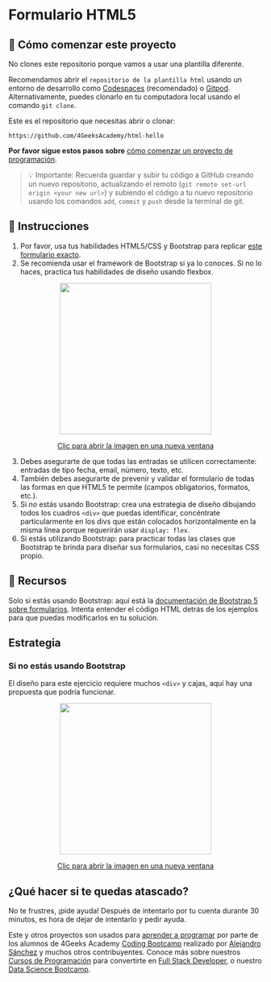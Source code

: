 <!--hide-->
# Formulario HTML5
<!--endhide-->

## 🌱 Cómo comenzar este proyecto

No clones este repositorio porque vamos a usar una plantilla diferente.

Recomendamos abrir el `repositorio de la plantilla html` usando un entorno de desarrollo como [Codespaces](https://4geeks.com/es/lesson/tutorial-de-github-codespaces) (recomendado) o [Gitpod](https://4geeks.com/es/lesson/como-utilizar-gitpod). Alternativamente, puedes clonarlo en tu computadora local usando el comando `git clone`.

Este es el repositorio que necesitas abrir o clonar:

```text
https://github.com/4GeeksAcademy/html-hello
```

**Por favor sigue estos pasos sobre** [cómo comenzar un proyecto de programación](https://4geeks.com/es/lesson/como-comenzar-un-proyecto-de-codificacion).

> 💡 Importante: Recuerda guardar y subir tu código a GitHub creando un nuevo repositorio, actualizando el remoto (`git remote set-url origin <your new url>`) y subiendo el código a tu nuevo repositorio usando los comandos `add`, `commit` y `push` desde la terminal de git.

## 📝 Instrucciones

1. Por favor, usa tus habilidades HTML5/CSS y Bootstrap para replicar [este formulario exacto](https://github.com/breatheco-de/html5-form/blob/master/preview.png?raw=true).
2. Se recomienda usar el framework de Bootstrap si ya lo conoces. Si no lo haces, practica tus habilidades de diseño usando flexbox.

<p align="center">
  <img src="https://github.com/breatheco-de/html5-form/blob/master/preview.png?raw=true" height="300" />
</p>
<p align="center"><a href="https://github.com/breatheco-de/html5-form/blob/master/preview.png?raw=true">Clic para abrir la imagen en una nueva ventana</a></p>

3. Debes asegurarte de que todas las entradas se utilicen correctamente: entradas de tipo fecha, email, número, texto, etc.
4. También debes asegurarte de prevenir y validar el formulario de todas las formas en que HTML5 te permite (campos obligatorios, formatos, etc.).
5. Si *no* estás usando Bootstrap: crea una estrategia de diseño dibujando todos los cuadros `<div>` que puedas identificar, concéntrate particularmente en los divs que están colocados horizontalmente en la misma línea porque requerirán usar `display: flex`.
6. Si estás utilizando Bootstrap: para practicar todas las clases que Bootstrap te brinda para diseñar sus formularios, casi no necesitas CSS propio.

## 📒 Recursos
Solo si estás usando Bootstrap: aquí está la [documentación de Bootstrap 5 sobre formularios](https://getbootstrap.com/docs/5.0/forms/overview/). Intenta entender el código HTML detrás de los ejemplos para que puedas modificarlos en tu solución.

## Estrategia

### Si no estás usando Bootstrap

El diseño para este ejercicio requiere muchos `<div>` y cajas, aquí hay una propuesta que podría funcionar.

<p align="center">
 <img src="https://github.com/breatheco-de/exercise-html5-form/blob/master/.learn/form-strateggy.png?raw=true" height="300" />
</p>
<p align="center"><a href="https://github.com/breatheco-de/exercise-html5-form/blob/master/.learn/form-strateggy.png?raw=true">Clic para abrir la imagen en una nueva ventana</a></p>

## ¿Qué hacer si te quedas atascado?

No te frustres, ¡pide ayuda! Después de intentarlo por tu cuenta durante 30 minutos, es hora de dejar de intentarlo y pedir ayuda.

Este y otros proyectos son usados para [aprender a programar](https://4geeksacademy.com/es/aprender-a-programar/aprender-a-programar-desde-cero) por parte de los alumnos de 4Geeks Academy [Coding Bootcamp](https://4geeksacademy.com/us/coding-bootcamp) realizado por [Alejandro Sánchez](https://twitter.com/alesanchezr) y muchos otros contribuyentes. Conoce más sobre nuestros [Cursos de Programación](https://4geeksacademy.com/es/curso-de-programacion-desde-cero?lang=es) para convertirte en [Full Stack Developer](https://4geeksacademy.com/es/coding-bootcamps/desarrollador-full-stack/?lang=es), o nuestro [Data Science Bootcamp](https://4geeksacademy.com/es/coding-bootcamps/curso-datascience-machine-learning).

